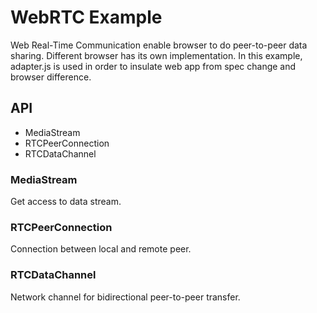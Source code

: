 # WebRTC Example
Web Real-Time Communication enable browser to do peer-to-peer data sharing. Different browser has its own implementation. In this example, adapter.js is used in order to insulate web app from spec change and browser difference.

## API
* MediaStream 
* RTCPeerConnection
* RTCDataChannel

### MediaStream
Get access to data stream.

### RTCPeerConnection
Connection between local and remote peer.

### RTCDataChannel
Network channel for bidirectional peer-to-peer transfer.
